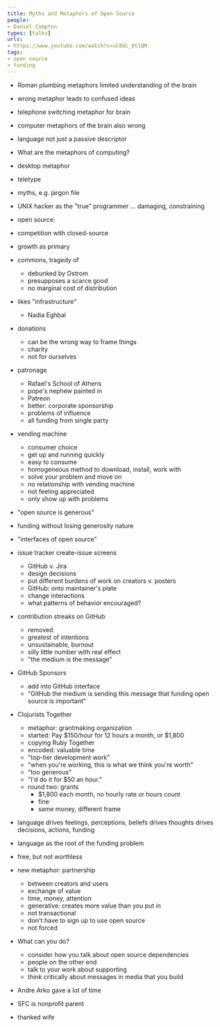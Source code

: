 ```yaml
---
title: Myths and Metaphors of Open Source
people:
- Daniel Compton
types: [talks]
urls:
- https://www.youtube.com/watch?v=uC8Uc_0tlQM
tags:
- open source
- funding
---
```


- Roman plumbing metaphors limited understanding of the brain
- wrong metaphor leads to confused ideas
- telephone switching metaphor for brain
- computer metaphors of the brain also wrong
- language not just a passive descriptor
- What are the metaphors of computing?
- desktop metaphor
- teletype
- myths, e.g. jargon file
- UNIX hacker as the "true" programmer ... damaging, constraining
- open source:
- competition with closed-source
- growth as primary
- commons, tragedy of
  - debunked by Ostrom
  - presupposes a scarce good
  - no marginal cost of distribution
- likes "infrastructure"
  - Nadia Eghbal
- donations
  - can be the wrong way to frame things
  - charity
  - not for ourselves
- patronage
  - Rafael's School of Athens
  - pope's nephew painted in
  - Patreon
  - better: corporate sponsorship
  - problems of influence
  - all funding from single party
- vending machine
  - consumer choice
  - get up and running quickly
  - easy to consume
  - homogeneous method to download, install, work with
  - solve your problem and move on
  - no relationship with vending machine
  - not feeling appreciated
  - only show up with problems
- "open source is generous"
- funding without losing generosity nature
- "interfaces of open source"
- issue tracker create-issue screens
  - GitHub v. Jira
  - design decisions
  - put different burdens of work on creators v. posters
  - GitHub: onto maintainer's plate
  - change interactions
  - what patterns of behavior encouraged?
- contribution streaks on GitHub
  - removed
  - greatest of intentions
  - unsustainable, burnout
  - silly little number with real effect
  - "the medium is the message"
- GitHub Sponsors
  - add into GitHub interface
  - "GitHub the medium is sending this message that funding open source is important"
- Clojurists Together
  - metaphor: grantmaking organization
  - started: Pay $150/hour for 12 hours a month, or $1,800
  - copying Ruby Together
  - encoded: valuable time
  - "top-tier development work"
  - "when you're working, this is what we think you're worth"
  - "too generous"
  - "I'd do it for $50 an hour."
  - round two: grants
    - $1,800 each month, no hourly rate or hours count
    - fine
    - same money, different frame
- language drives feelings, perceptions, beliefs drives thoughts drives decisions, actions, funding
- language as the root of the funding problem
- free, but not worthless
- new metaphor: partnership
  - between creators and users
  - exchange of value
  - time, money, attention
  - generative: creates more value than you put in
  - not transactional
  - don't have to sign up to use open source
  - not forced
- What can you do?
  - consider how you talk about open source dependencies
  - people on the other end
  - talk to your work about supporting
  - think critically about messages in media that you build

- Andre Arko gave a lot of time
- SFC is nonprofit parent
- thanked wife
